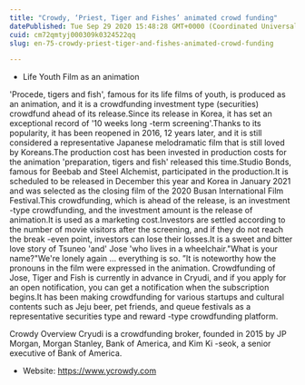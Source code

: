 ```yaml
---
title: "Crowdy, ‘Priest, Tiger and Fishes’ animated crowd funding"
datePublished: Tue Sep 29 2020 15:48:28 GMT+0000 (Coordinated Universal Time)
cuid: cm72qmtyj000309k0324522qq
slug: en-75-crowdy-priest-tiger-and-fishes-animated-crowd-funding

---
```



- Life Youth Film as an animation

'Procede, tigers and fish', famous for its life films of youth, is produced as an animation, and it is a crowdfunding investment type (securities) crowdfund ahead of its release.Since its release in Korea, it has set an exceptional record of '10 weeks long -term screening'.Thanks to its popularity, it has been reopened in 2016, 12 years later, and it is still considered a representative Japanese melodramatic film that is still loved by Koreans.The production cost has been invested in production costs for the animation 'preparation, tigers and fish' released this time.Studio Bonds, famous for Beebab and Steel Alchemist, participated in the production.It is scheduled to be released in December this year and Korea in January 2021 and was selected as the closing film of the 2020 Busan International Film Festival.This crowdfunding, which is ahead of the release, is an investment -type crowdfunding, and the investment amount is the release of animation.It is used as a marketing cost.Investors are settled according to the number of movie visitors after the screening, and if they do not reach the break -even point, investors can lose their losses.It is a sweet and bitter love story of Tsuneo 'and' Jose 'who lives in a wheelchair."What is your name?"We're lonely again ... everything is so. ”It is noteworthy how the pronouns in the film were expressed in the animation. Crowdfunding of Jose, Tiger and Fish is currently in advance in Cryudi, and if you apply for an open notification, you can get a notification when the subscription begins.It has been making crowdfunding for various startups and cultural contents such as Jeju beer, pet friends, and queue festivals as a representative securities type and reward -type crowdfunding platform.

Crowdy Overview Cryudi is a crowdfunding broker, founded in 2015 by JP Morgan, Morgan Stanley, Bank of America, and Kim Ki -seok, a senior executive of Bank of America.

- Website: https://www.ycrowdy.com